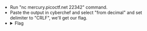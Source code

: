 - Run "nc mercury.picoctf.net 22342" command.
- Paste the output in cyberchef and select "from decimal" and set delimiter to "CRLF", we'll get our flag.
- <details> 
  <summary>Flag</summary>
   picoCTF{g00d_k1tty!_n1c3_k1tty!_5fb5e51d}
  </details>

